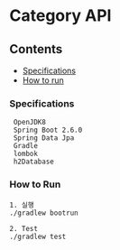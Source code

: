 # Category API 

## Contents
* [Specifications](#chapter-1)
* [How to run](#chapter-2)

### <a name="chapter-1"></a>Specifications 
````
 OpenJDK8
 Spring Boot 2.6.0
 Spring Data Jpa
 Gradle
 lombok
 h2Database
````

### <a name="chapter-2"></a>How to Run
```
1. 실행
./gradlew bootrun

2. Test 
./gradlew test
```